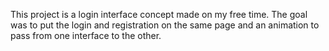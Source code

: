 This project is a login interface concept made on my free time. The goal was to put the login and registration on the same page and an animation to pass from one interface to the other.
